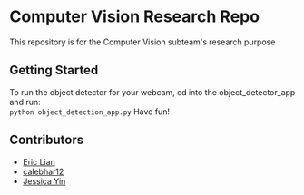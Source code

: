 # Computer Vision Research Repo
This repository is for the Computer Vision subteam's research purpose

## Getting Started

To run the object detector for your webcam, cd into the object_detector_app and run:<br />
`python object_detection_app.py`
Have fun!

## Contributors
* [Eric Lian](https://github.com/ericlian1)
* [calebhar12](https://github.com/calebhar12)
* [Jessica Yin](https://github.com/jeqyin)
